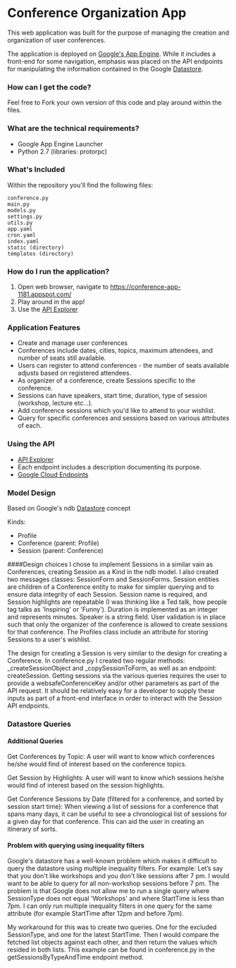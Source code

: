 # Conference Organization App
This web application was built for the purpose of managing the creation and organization of user conferences.

The application is deployed on [Google's App Engine][1]. While it includes a front-end for some navigation, emphasis was placed on the API endpoints for manipulating the information contained in the Google [Datastore][2].

### How can I get the code?
Feel free to Fork your own version of this code and play around within the files.

### What are the technical requirements?
* Google App Engine Launcher
* Python 2.7 (libraries: protorpc)

### What's Included
Within the repository you'll find the following files:
```
conference.py
main.py
models.py
settings.py
utils.py
app.yaml
cron.yaml
index.yaml
static (directory)
templates (directory)
```

### How do I run the application?
1. Open web browser, navigate to https://conference-app-1181.appspot.com/
2. Play around in the app!
3. Use the [API Explorer][3]

### Application Features
* Create and manage user conferences
* Conferences include dates, cities, topics, maximum attendees, and number of seats still available.
* Users can register to attend conferences - the number of seats available adjusts based on registered attendees.
* As organizer of a conference, create Sessions specific to the conference.
* Sessions can have speakers, start time, duration, type of session (workshop, lecture etc…).
* Add conference sessions which you'd like to attend to your wishlist.
* Query for specific conferences and sessions based on various attributes of each.
 
### Using the API
- [API Explorer][3]
- Each endpoint includes a description documenting its purpose.
- [Google Cloud Endpoints][4]

### Model Design
Based on Google's ndb [Datastore][2] concept

Kinds:
- Profile
- Conference (parent: Profile)
- Session (parent: Conference)

####Design choices
I chose to implement Sessions in a similar vain as Conferences, creating Session as a Kind in the ndb model.  I also created two messages classes: SessionForm and SessionForms.  Session entities are children of a Conference entity to make for simpler querying and to ensure data integrity of each Session.  Session name is required, and Session highlights are repeatable (I was thinking like a Ted talk, how people tag talks as 'Inspiring' or 'Funny').  Duration is implemented as an integer and represents minutes.  Speaker is a string field.  User validation is in place such that only the organizer of the conference is allowed to create sessions for that conference.  The Profiles class include an attribute for storing Sessions to a user's wishlist.

The design for creating a Session is very similar to the design for creating a Conference.  In conference.py I created two regular methods: _createSessionObject and _copySessionToForm, as well as an endpoint: createSession.  Getting sessions via the various queries requires the user to provide a websafeConferenceKey and/or other parameters as part of the API request.  It should be relatively easy for a developer to supply these inputs as part of a front-end interface in order to interact with the Session API endpoints.

### Datastore Queries
#### Additional Queries
Get Conferences by Topic:
A user will want to know which conferences he/she would find of interest based on the conference topics.

Get Session by Highlights:
A user will want to know which sessions he/she would find of interest based on the session highlights.

Get Conference Sessions by Date (filtered for a conference, and sorted by session start time):
When viewing a list of sessions for a conference that spans many days, it can be useful to see a chronological list of sessions for a given day for that conference.  This can aid the user in creating an itinerary of sorts.

#### Problem with querying using inequality filters
Google's datastore has a well-known problem which makes it difficult to query the datastore using multiple inequality filters.  For example:  Let’s say that you don't like workshops and you don't like sessions after 7 pm. I would want to be able to query for all non-workshop sessions before 7 pm.  The problem is that Google does not allow me to run a single query where SessionType does not equal 'Workshops' and where StartTime is less than 7pm.  I can only run multiple inequality filters in one query for the same attribute (for example StartTime after 12pm and before 7pm).

My workaround for this was to create two queries.  One for the excluded SessionType, and one for the latest StartTime.  Then I would compare the fetched list objects against each other, and then return the values which resided in both lists.  This example can be found in conference.py in the getSessionsByTypeAndTime endpoint method.


[1]: https://developers.google.com/appengine
[2]: https://cloud.google.com/appengine/docs/python/ndb/
[3]: https://apis-explorer.appspot.com/apis-explorer/?base=https://conference-app-1181.appspot.com/_ah/api#p/
[4]: https://developers.google.com/appengine/docs/python/endpoints/
